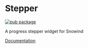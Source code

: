 # Stepper

[![pub package](https://img.shields.io/npm/v/@snowind/stepper)](https://www.npmjs.com/package/@snowind/stepper)

A progress stepper widget for Snowind

[Documentation](https://synw.github.io/snowind/stepper)

